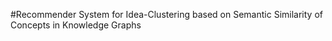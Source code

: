 
#Recommender System for Idea-Clustering based on Semantic Similarity of Concepts in Knowledge Graphs
